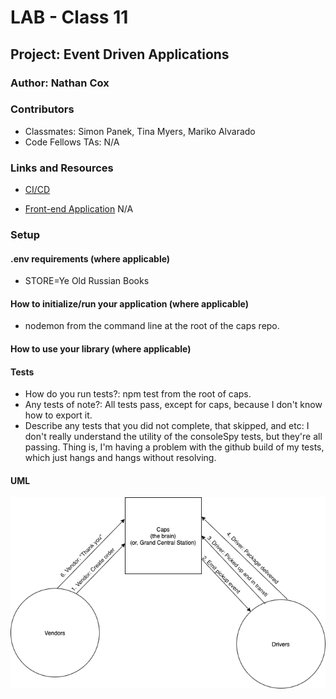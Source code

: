 # LAB - Class 11

## Project: Event Driven Applications

### Author: Nathan Cox

### Contributors

- Classmates: Simon Panek, Tina Myers, Mariko Alvarado
- Code Fellows TAs: N/A

### Links and Resources

- [CI/CD](https://github.com/401-advanced-javascript-nathanRcox/caps/actions)
<!-- - [Back-end Server URL](http://xyz.com) (when applicable) -->
- [Front-end Application]() N/A

### Setup

#### .env requirements (where applicable)

- STORE=Ye Old Russian Books

#### How to initialize/run your application (where applicable)

- nodemon from the command line at the root of the caps repo.

#### How to use your library (where applicable)

#### Tests

- How do you run tests?: npm test from the root of caps.
- Any tests of note?: All tests pass, except for caps, because I don't know how to export it.
- Describe any tests that you did not complete, that skipped, and etc: I don't really understand the utility of the consoleSpy tests, but they're all passing. Thing is, I'm having a problem with the github build of my tests, which just hangs and hangs without resolving.

#### UML
![UML](./assests/UML-lab11.png)

